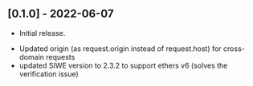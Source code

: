 ## [0.1.0] - 2022-06-07

- Initial release.

[0.1.1]: https://github.com/jashmehta-qds/passport-ethereum/releases/tag/v0.1.0

[0.1.2]: https://github.com/jashmehta-qds/passport-ethereum/releases/tag/v0.1.2
- Updated origin (as request.origin instead of request.host) for cross-domain requests
- updated SIWE version to 2.3.2 to support ethers v6 (solves the verification issue)